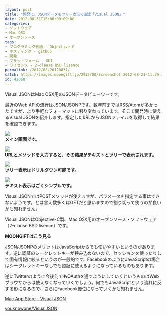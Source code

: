 ```yaml
---
layout: post
title: "開発に。JSONデータをツリー表示で確認「Visual JSON」"
date: 2012-08-31T15:00:00+09:00
categories:
- ソフトウェア
- Mac OSX
- オープンソース
tags: 
- プログラミング言語 - Objective-C
- ホスティング - github
- 開発
- プラットフォーム - GUI
- ライセンス - 2-clause BSD lisence
permalink: /2012/08/20120831/
catch: https://images.moongift.jp/2012/08/Screenshot-2012-08-21-11.39.13_thumb.png
id: 42060
---
```

Visual JSONはMac OSX用のJSONデータビューワーです。

  

最近のWeb APIの流行はJSON/JSONPです。数年前まではRSS/Atomが多かったですが、より手軽なフォーマットに移り変わっています。そこで開発時に使えるVisual JSONを紹介します。指定したURLからJSONファイルを取得して結果を確認できます。

  

[![](https://images.moongift.jp/2012/08/Screenshot-2012-08-21-11.38.02_thumb.png)](https://images.moongift.jp/2012/08/Screenshot-2012-08-21-11.38.02.png)  
**メイン画面です。**

  

[![](https://images.moongift.jp/2012/08/Screenshot-2012-08-21-11.39.07_thumb.png)](https://images.moongift.jp/2012/08/Screenshot-2012-08-21-11.39.07.png)  
**URLとメソッドを入力すると、その結果がテキストとツリーで表示されます。**

  

[![](https://images.moongift.jp/2012/08/Screenshot-2012-08-21-11.39.13_thumb.png)](https://images.moongift.jp/2012/08/Screenshot-2012-08-21-11.39.13.png)  
**ツリー表示はドリルダウン可能です。**

  

[![](https://images.moongift.jp/2012/08/Screenshot-2012-08-21-11.39.18_thumb.png)](https://images.moongift.jp/2012/08/Screenshot-2012-08-21-11.39.18.png)  
**テキスト表示はごくシンプルです。**

  

Visual JSONではPOSTメソッドが使えますが、パラメータを指定する事はできないようです。とは言え数多くはGETだと思いますので割り切って使うのが良いかも知れません。

  

Visual JSONはObjective-C製、Mac OSX用のオープンソース・ソフトウェア（2-clause BSD lisence）です。

  
  
  

**MOONGIFTはこう見る**

  

JSON/JSONPのメリットはJavaScriptからでも使いやすいというのがあります。逆に認証のシークレットキーが挟み込めないので、セッションを使ったりして固有情報に絞るというのが一般的です。FacebookのようにJavaScriptの場合はシークレットキーなしでも認証に使えるようになっているものもあります。

  

逆にTwitterのように今後何でもOAuthを通すようにしていくというものはWebブラウザからは使えなくなっていくでしょう。何でもJavaScriptという流れに反する形になるので、さらにFacebook優位になっていくかも知れません。

  

[Mac App Store - Visual JSON](http://itunes.apple.com/app/id488709442)

  

[youknowone/VisualJSON](https://github.com/youknowone/VisualJSON)

